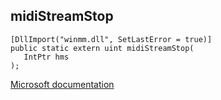 ## midiStreamStop

```
[DllImport("winmm.dll", SetLastError = true)]
public static extern uint midiStreamStop(
   IntPtr hms
);
```

[Microsoft documentation](link_to_documentation)
